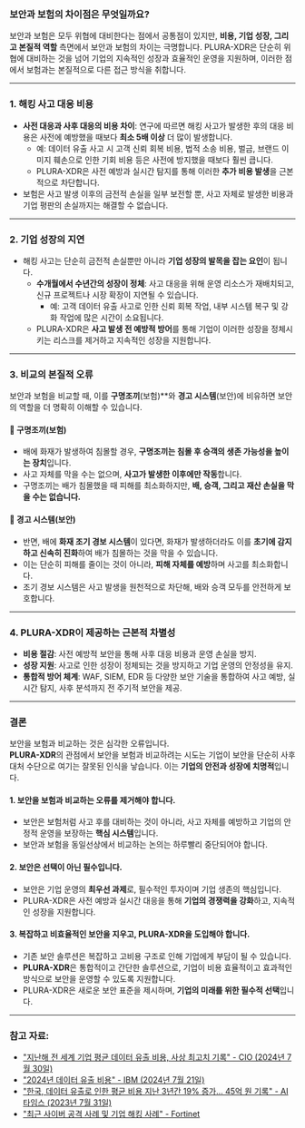 ### 보안과 보험의 차이점은 무엇일까요?

보안과 보험은 모두 위협에 대비한다는 점에서 공통점이 있지만, **비용, 기업 성장, 그리고 본질적 역할** 측면에서 보안과 보험의 차이는 극명합니다. PLURA-XDR은 단순히 위협에 대비하는 것을 넘어 기업의 지속적인 성장과 효율적인 운영을 지원하며, 이러한 점에서 보험과는 본질적으로 다른 접근 방식을 취합니다.

---

### 1. **해킹 사고 대응 비용**
   - **사전 대응과 사후 대응의 비용 차이**: 연구에 따르면 해킹 사고가 발생한 후의 대응 비용은 사전에 예방했을 때보다 **최소 5배 이상** 더 많이 발생합니다.
     - 예: 데이터 유출 사고 시 고객 신뢰 회복 비용, 법적 소송 비용, 벌금, 브랜드 이미지 훼손으로 인한 기회 비용 등은 사전에 방지했을 때보다 훨씬 큽니다.
     - PLURA-XDR은 사전 예방과 실시간 탐지를 통해 이러한 **추가 비용 발생**을 근본적으로 차단합니다.
   - 보험은 사고 발생 이후의 금전적 손실을 일부 보전할 뿐, 사고 자체로 발생한 비용과 기업 평판의 손실까지는 해결할 수 없습니다.

---

### 2. **기업 성장의 지연**
   - 해킹 사고는 단순히 금전적 손실뿐만 아니라 **기업 성장의 발목을 잡는 요인**이 됩니다.
     - **수개월에서 수년간의 성장이 정체**: 사고 대응을 위해 운영 리소스가 재배치되고, 신규 프로젝트나 시장 확장이 지연될 수 있습니다.
       - 예: 고객 데이터 유출 사고로 인한 신뢰 회복 작업, 내부 시스템 복구 및 강화 작업에 많은 시간이 소요됩니다.
     - PLURA-XDR은 **사고 발생 전 예방적 방어**를 통해 기업이 이러한 성장을 정체시키는 리스크를 제거하고 지속적인 성장을 지원합니다.

---

### 3. **비교의 본질적 오류**
보안과 보험을 비교할 때, 이를 **구명조끼**(보험)**와 **경고 시스템**(보안)에 비유하면 보안의 역할을 더 명확히 이해할 수 있습니다.

#### 🦺 구명조끼(보험)
- 배에 화재가 발생하여 침몰할 경우, **구명조끼는 침몰 후 승객의 생존 가능성을 높이는 장치**입니다.
- 사고 자체를 막을 수는 없으며, **사고가 발생한 이후에만 작동**합니다.
- 구명조끼는 배가 침몰했을 때 피해를 최소화하지만, **배, 승객, 그리고 재산 손실을 막을 수는 없습니다.**

#### 🚨 경고 시스템(보안)
- 반면, 배에 **화재 조기 경보 시스템**이 있다면, 화재가 발생하더라도 이를 **초기에 감지하고 신속히 진화**하여 배가 침몰하는 것을 막을 수 있습니다.
- 이는 단순히 피해를 줄이는 것이 아니라, **피해 자체를 예방**하며 사고를 최소화합니다.
- 조기 경보 시스템은 사고 발생을 원천적으로 차단해, 배와 승객 모두를 안전하게 보호합니다.

---

### 4. **PLURA-XDR이 제공하는 근본적 차별성**
   - **비용 절감**: 사전 예방적 보안을 통해 사후 대응 비용과 운영 손실을 방지.
   - **성장 지원**: 사고로 인한 성장이 정체되는 것을 방지하고 기업 운영의 안정성을 유지.
   - **통합적 방어 체계**: WAF, SIEM, EDR 등 다양한 보안 기술을 통합하여 사고 예방, 실시간 탐지, 사후 분석까지 전 주기적 보안을 제공.

---

### 결론
보안을 보험과 비교하는 것은 심각한 오류입니다.  
**PLURA-XDR**의 관점에서 보안을 보험과 비교하려는 시도는 기업이 보안을 단순히 사후 대처 수단으로 여기는 잘못된 인식을 낳습니다. 이는 **기업의 안전과 성장에 치명적**입니다.

#### 1. **보안을 보험과 비교하는 오류를 제거해야 합니다.**
   - 보안은 보험처럼 사고 후를 대비하는 것이 아니라, 사고 자체를 예방하고 기업의 안정적 운영을 보장하는 **핵심 시스템**입니다.
   - 보안과 보험을 동일선상에서 비교하는 논의는 하루빨리 중단되어야 합니다.

#### 2. **보안은 선택이 아닌 필수입니다.**
   - 보안은 기업 운영의 **최우선 과제**로, 필수적인 투자이며 기업 생존의 핵심입니다.
   - PLURA-XDR은 사전 예방과 실시간 대응을 통해 **기업의 경쟁력을 강화**하고, 지속적인 성장을 지원합니다.

#### 3. **복잡하고 비효율적인 보안을 지우고, PLURA-XDR을 도입해야 합니다.**
   - 기존 보안 솔루션은 복잡하고 고비용 구조로 인해 기업에게 부담이 될 수 있습니다.
   - **PLURA-XDR**은 통합적이고 간단한 솔루션으로, 기업이 비용 효율적이고 효과적인 방식으로 보안을 운영할 수 있도록 지원합니다.  
   - PLURA-XDR은 새로운 보안 표준을 제시하며, **기업의 미래를 위한 필수적 선택**입니다.

---

### 참고 자료:
- ["지난해 전 세계 기업 평균 데이터 유출 비용, 사상 최고치 기록" - CIO (2024년 7월 30일)](https://www.cio.com/article/3537417/%EC%A7%80%EB%82%9C%ED%95%B4-%EC%A0%84-%EC%84%B8%EA%B3%84-%EA%B8%B0%EC%97%85-%ED%8F%89%EA%B7%A0-%EB%8D%B0%EC%9D%B4%ED%84%B0-%EC%9C%A0%EC%B6%9C-%EB%B9%84%EC%9A%A9-%EC%82%AC%EC%83%81-%EC%B5%9C.html)
- ["2024년 데이터 유출 비용" - IBM (2024년 7월 21일)](https://www.ibm.com/kr-ko/reports/data-breach?utm_source=chatgpt.com)
- ["한국, 데이터 유출로 인한 평균 비용 지난 3년간 19% 증가... 45억 원 기록" - AI타임스 (2023년 7월 31일)](https://www.aitimes.kr/news/articleView.html?idxno=29379&utm_source=chatgpt.com)
- ["최근 사이버 공격 사례 및 기업 해킹 사례" - Fortinet](https://www.fortinet.com/kr/resources/cyberglossary/recent-cyber-attacks) 

